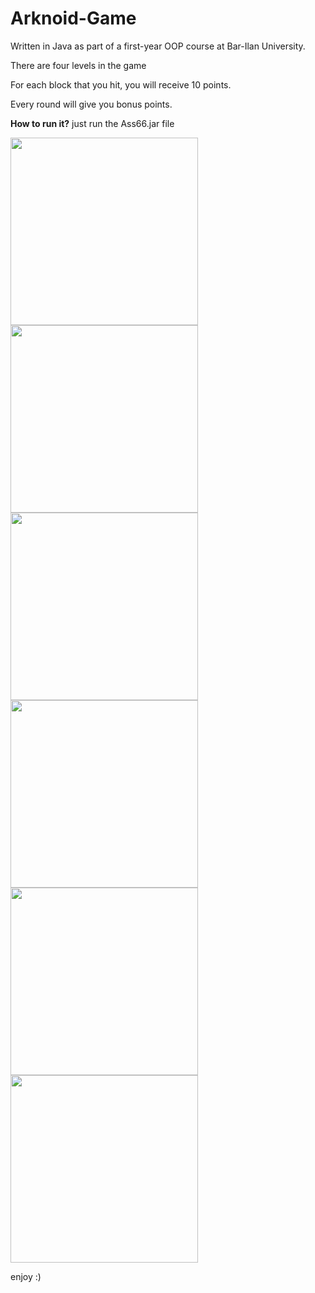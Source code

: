 # Arknoid-Game
Written in Java as part of a first-year OOP course at Bar-Ilan University.

There are four levels in the game

For each block that you hit, you will receive 10 points.

Every round will give you bonus points.

**How to run it?** 
just run the Ass66.jar file

<img src="https://github.com/omerabargel8/Arknoid-Game/blob/master/src/level1.png?raw=true" width="300" height="300"> <img src="https://github.com/omerabargel8/Arknoid-Game/blob/master/src/level2.png?raw=true?raw=true" width="300" height="300"><img src="https://github.com/omerabargel8/Arknoid-Game/blob/master/src/level3.png?raw=true?raw=true" width="300" height="300"><img src="https://github.com/omerabargel8/Arknoid-Game/blob/master/src/level4.png?raw=true" width="300" height="300"> <img src="https://github.com/omerabargel8/Arknoid-Game/blob/master/src/gameover.png?raw=true" width="300" height="300"> <img src="https://github.com/omerabargel8/Arknoid-Game/blob/master/src/win.png?raw=true" width="300" height="300">

enjoy :)
